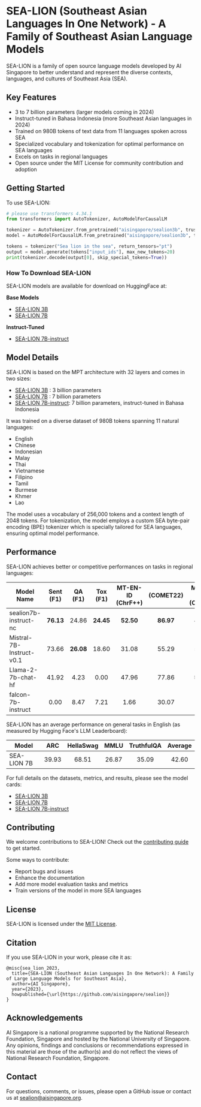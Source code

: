 # SEA-LION (Southeast Asian Languages In One Network) - A Family of Southeast Asian Language Models

SEA-LION is a family of open source language models developed by AI Singapore to better understand and represent the diverse contexts, languages, and cultures of Southeast Asia (SEA). 

## Key Features

- 3 to 7 billion parameters (larger models coming in 2024)
- Instruct-tuned in Bahasa Indonesia (more Southeast Asian languages in 2024)
- Trained on 980B tokens of text data from 11 languages spoken across SEA
- Specialized vocabulary and tokenization for optimal performance on SEA languages
- Excels on tasks in regional languages
- Open source under the MIT License for community contribution and adoption

## Getting Started

To use SEA-LION:

```python
# please use transformers 4.34.1
from transformers import AutoTokenizer, AutoModelForCausalLM

tokenizer = AutoTokenizer.from_pretrained("aisingapore/sealion3b", trust_remote_code=True)
model = AutoModelForCausalLM.from_pretrained("aisingapore/sealion3b", trust_remote_code=True)

tokens = tokenizer("Sea lion in the sea", return_tensors="pt")
output = model.generate(tokens["input_ids"], max_new_tokens=20)
print(tokenizer.decode(output[0], skip_special_tokens=True))
```

### How To Download SEA-LION

SEA-LION models are available for download on HuggingFace at:

**Base Models**
* [SEA-LION 3B](https://huggingface.co/aisingapore/sealion3b)
* [SEA-LION 7B](https://huggingface.co/aisingapore/sealion7b)

**Instruct-Tuned**
* [SEA-LION 7B-instruct](https://huggingface.co/aisingapore/sealion7b-instruct-nc)


## Model Details

SEA-LION is based on the MPT architecture with 32 layers and comes in two sizes:

- [SEA-LION 3B](https://huggingface.co/aisingapore/sealion3b) : 3 billion parameters 
- [SEA-LION 7B](https://huggingface.co/aisingapore/sealion7b) : 7 billion parameters
- [SEA-LION 7B-instruct](https://huggingface.co/aisingapore/sealion7b-instruct-nc): 7 billion parameters, instruct-tuned in Bahasa Indonesia

It was trained on a diverse dataset of 980B tokens spanning 11 natural languages:

- English
- Chinese  
- Indonesian
- Malay
- Thai
- Vietnamese
- Filipino
- Tamil
- Burmese
- Khmer
- Lao

The model uses a vocabulary of 256,000 tokens and a context length of 2048 tokens. For tokenization, the model employs a custom SEA byte-pair encoding (BPE) tokenizer which is specially tailored for SEA languages, ensuring optimal model performance.

## Performance

SEA-LION achieves better or competitive performances on tasks in regional languages:

| Model Name               | Sent (F1) | QA (F1)  | Tox (F1) | MT-EN-ID (ChrF++)| (COMET22)| MT-ID-EN (ChrF++)| (COMET22)| AbsSum (ROUGE-L)| NLI (Acc) | Causal (Acc) |
|--------------------------|:---------:|:--------:|:--------:|:----------------:|:--------:|:----------------:|:--------:|:---------------:|:---------:|:------------:|
| sealion7b-instruct-nc    | **76.13** | 24.86    | **24.45**| **52.50**        | **86.97**| 46.82            | 81.34    | **15.44**       | **33.20** | **23.80**    |
| Mistral-7B-Instruct-v0.1 | 73.66     | **26.08**| 18.60    | 31.08            | 55.29    | 51.20            | 82.38    | 14.41           | 29.20     | 11.00        |
| Llama-2-7b-chat-hf       | 41.92     | 4.23     | 0.00     | 47.96            | 77.86    | **55.76**        | **86.08**| 4.59            | 0.00      | 0.00         |
| falcon-7b-instruct       | 0.00      | 8.47     | 7.21     | 1.66             | 30.07    | 16.82            | 46.32    | 1.55            | 0.00      | 2.20         |

SEA-LION has an average performance on general tasks in English (as measured by Hugging Face's LLM Leaderboard):

| Model       | ARC   | HellaSwag | MMLU  | TruthfulQA | Average |
|-------------|:-----:|:---------:|:-----:|:----------:|:-------:|
| SEA-LION 7B | 39.93 | 68.51     | 26.87 |      35.09 | 42.60   |


For full details on the datasets, metrics, and results, please see the model cards:
* [SEA-LION 3B](https://huggingface.co/aisingapore/sealion3b)
* [SEA-LION 7B](https://huggingface.co/aisingapore/sealion7b)
* [SEA-LION 7B-instruct](https://huggingface.co/aisingapore/sealion7b-instruct-nc)

## Contributing

We welcome contributions to SEA-LION! Check out the [contributing guide](CONTRIBUTING.md) to get started.

Some ways to contribute:

- Report bugs and issues
- Enhance the documentation
- Add more model evaluation tasks and metrics
- Train versions of the model in more SEA languages

## License

SEA-LION is licensed under the [MIT License](LICENSE).

## Citation

If you use SEA-LION in your work, please cite it as:

```
@misc{sea_lion_2023,
  title={SEA-LION (Southeast Asian Languages In One Network): A Family of Large Language Models for Southeast Asia},
  author={AI Singapore},
  year={2023},
  howpublished={\url{https://github.com/aisingapore/sealion}}
}
```

## Acknowledgements

AI Singapore is a national programme supported by the National Research Foundation, Singapore and hosted by the National University of Singapore.
Any opinions, findings and conclusions or recommendations expressed in this material are those of the author(s) and do not reflect the views of National Research Foundation, Singapore.

## Contact

For questions, comments, or issues, please open a GitHub issue or contact us at sealion@aisingapore.org.
